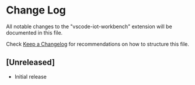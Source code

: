 # Change Log
All notable changes to the "vscode-iot-workbench" extension will be documented in this file.

Check [Keep a Changelog](http://keepachangelog.com/) for recommendations on how to structure this file.

## [Unreleased]
- Initial release